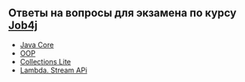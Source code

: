 ## Ответы на вопросы для экзамена по курсу [Job4j](https://job4j.ru/ "https://job4j.ru")

+ [Java Core](exam_questions/Core.md#core)
+ [OOP](exam_questions/OOP.md#oop)
+ [Collections Lite](exam_questions/CollectionsLite.md#CollectionsLite)
+ [Lambda. Stream APi](exam_questions/Lambda.md#Lambda)

